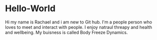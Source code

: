 # Hello-World
Hi my name is Rachael and i am new to Git hub. I'm a people person who loves to meet and interact with people. 
I enjoy natraul threapy and health and wellbeing. My buisness is called Body Freeze Dynamics.

